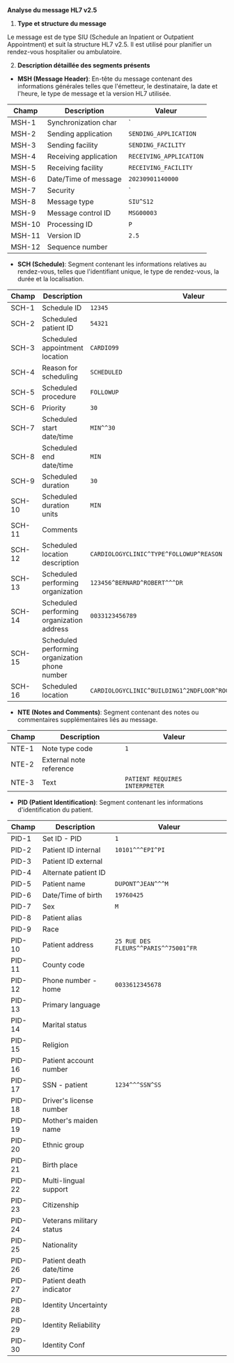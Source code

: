 **Analyse du message HL7 v2.5**

1. **Type et structure du message**

Le message est de type SIU (Schedule an Inpatient or Outpatient Appointment) et suit la structure HL7 v2.5. Il est utilisé pour planifier un rendez-vous hospitalier ou ambulatoire.

2. **Description détaillée des segments présents**

- **MSH (Message Header)**: En-tête du message contenant des informations générales telles que l'émetteur, le destinataire, la date et l'heure, le type de message et la version HL7 utilisée.

| Champ | Description | Valeur |
| --- | --- | --- |
| MSH-1 | Synchronization char | `|^~\\&|` |
| MSH-2 | Sending application | `SENDING_APPLICATION` |
| MSH-3 | Sending facility | `SENDING_FACILITY` |
| MSH-4 | Receiving application | `RECEIVING_APPLICATION` |
| MSH-5 | Receiving facility | `RECEIVING_FACILITY` |
| MSH-6 | Date/Time of message | `20230901140000` |
| MSH-7 | Security | `||` |
| MSH-8 | Message type | `SIU^S12` |
| MSH-9 | Message control ID | `MSG00003` |
| MSH-10 | Processing ID | `P` |
| MSH-11 | Version ID | `2.5` |
| MSH-12 | Sequence number |  |

- **SCH (Schedule)**: Segment contenant les informations relatives au rendez-vous, telles que l'identifiant unique, le type de rendez-vous, la durée et la localisation.

| Champ | Description | Valeur |
| --- | --- | --- |
| SCH-1 | Schedule ID | `12345` |
| SCH-2 | Scheduled patient ID | `54321` |
| SCH-3 | Scheduled appointment location | `CARDIO99` |
| SCH-4 | Reason for scheduling | `SCHEDULED` |
| SCH-5 | Scheduled procedure | `FOLLOWUP` |
| SCH-6 | Priority | `30` |
| SCH-7 | Scheduled start date/time | `MIN^^30` |
| SCH-8 | Scheduled end date/time | `MIN` |
| SCH-9 | Scheduled duration | `30` |
| SCH-10 | Scheduled duration units | `MIN` |
| SCH-11 | Comments |  |
| SCH-12 | Scheduled location description | `CARDIOLOGYCLINIC^TYPE^FOLLOWUP^REASON` |
| SCH-13 | Scheduled performing organization | `123456^BERNARD^ROBERT^^^DR` |
| SCH-14 | Scheduled performing organization address | `0033123456789` |
| SCH-15 | Scheduled performing organization phone number |  |
| SCH-16 | Scheduled location | `CARDIOLOGYCLINIC^BUILDING1^2NDFLOOR^ROOM202^SHORTDESC^DESC` |

- **NTE (Notes and Comments)**: Segment contenant des notes ou commentaires supplémentaires liés au message.

| Champ | Description | Valeur |
| --- | --- | --- |
| NTE-1 | Note type code | `1` |
| NTE-2 | External note reference |  |
| NTE-3 | Text | `PATIENT REQUIRES INTERPRETER` |

- **PID (Patient Identification)**: Segment contenant les informations d'identification du patient.

| Champ | Description | Valeur |
| --- | --- | --- |
| PID-1 | Set ID - PID | `1` |
| PID-2 | Patient ID internal | `10101^^^EPI^PI` |
| PID-3 | Patient ID external |  |
| PID-4 | Alternate patient ID |  |
| PID-5 | Patient name | `DUPONT^JEAN^^^M` |
| PID-6 | Date/Time of birth | `19760425` |
| PID-7 | Sex | `M` |
| PID-8 | Patient alias |  |
| PID-9 | Race |  |
| PID-10 | Patient address | `25 RUE DES FLEURS^^PARIS^^75001^FR` |
| PID-11 | County code |  |
| PID-12 | Phone number - home | `0033612345678` |
| PID-13 | Primary language |  |
| PID-14 | Marital status |  |
| PID-15 | Religion |  |
| PID-16 | Patient account number |  |
| PID-17 | SSN - patient | `1234^^^SSN^SS` |
| PID-18 | Driver's license number |  |
| PID-19 | Mother's maiden name |  |
| PID-20 | Ethnic group |  |
| PID-21 | Birth place |  |
| PID-22 | Multi-lingual support |  |
| PID-23 | Citizenship |  |
| PID-24 | Veterans military status |  |
| PID-25 | Nationality |  |
| PID-26 | Patient death date/time |  |
| PID-27 | Patient death indicator |  |
| PID-28 | Identity Uncertainty |  |
| PID-29 | Identity Reliability |  |
| PID-30 | Identity Conf